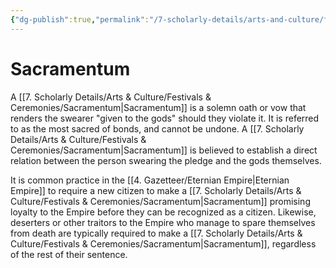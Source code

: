 ```yaml
---
{"dg-publish":true,"permalink":"/7-scholarly-details/arts-and-culture/festivals-and-ceremonies/sacramentum/","noteIcon":""}
---
```


# Sacramentum

A [[7. Scholarly Details/Arts & Culture/Festivals & Ceremonies/Sacramentum\|Sacramentum]] is a solemn oath or vow that renders the swearer "given to the gods" should they violate it. It is referred to as the most sacred of bonds, and cannot be undone. A [[7. Scholarly Details/Arts & Culture/Festivals & Ceremonies/Sacramentum\|Sacramentum]] is believed to establish a direct relation between the person swearing the pledge and the gods themselves. 

It is common practice in the [[4. Gazetteer/Eternian Empire\|Eternian Empire]] to require a new citizen to make a [[7. Scholarly Details/Arts & Culture/Festivals & Ceremonies/Sacramentum\|Sacramentum]] promising loyalty to the Empire before they can be recognized as a citizen. Likewise, deserters or other traitors to the Empire who manage to spare themselves from death are typically required to make a [[7. Scholarly Details/Arts & Culture/Festivals & Ceremonies/Sacramentum\|Sacramentum]], regardless of the rest of their sentence. 